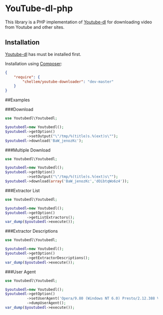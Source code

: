 YouTube-dl-php
==============
This library is a PHP implementation of [Youtube-dl](https://github.com/rg3/youtube-dl) for downloading video from Youtube and other sites.

## Installation

[Youtube-dl](https://github.com/rg3/youtube-dl) has must be installed first.

Installation using [Composer](https://getcomposer.org):

```json
{
    "require": {
        "chellem/youtube-downloader": "dev-master"
    }
}
```

##Examples

###Download
```php
use Youtubedl\Youtubedl;

$youtubedl=new Youtubedl();
$youtubedl->getOption()
          ->setOutput("\"/tmp/%(title)s.%(ext)s\"");
$youtubedl->download('BaW_jenozKc');
```

###Multiple Download
```php
use Youtubedl\Youtubedl;

$youtubedl=new Youtubedl();
$youtubedl->getOption()
          ->setOutput("\"/tmp/%(title)s.%(ext)s\"");
$youtubedl->download(array('BaW_jenozKc','dOibtqWo6z4'));
```

###Extractor List

```php
use Youtubedl\Youtubedl;

$youtubedl=new Youtubedl();
$youtubedl->getOption()
          ->getListExtractors();
var_dump($youtubedl->execute());
```

###Extractor Descriptions

```php
use Youtubedl\Youtubedl;

$youtubedl=new Youtubedl();
$youtubedl->getOption()
          ->getExtractorDescriptions();
var_dump($youtubedl->execute());
```

###User Agent

```php
use Youtubedl\Youtubedl;

$youtubedl=new Youtubedl();
$youtubedl->getOption()
		  ->setUserAgent('Opera/9.80 (Windows NT 6.0) Presto/2.12.388 Version/12.14')
          ->dumpUserAgent();
var_dump($youtubedl->execute());
```